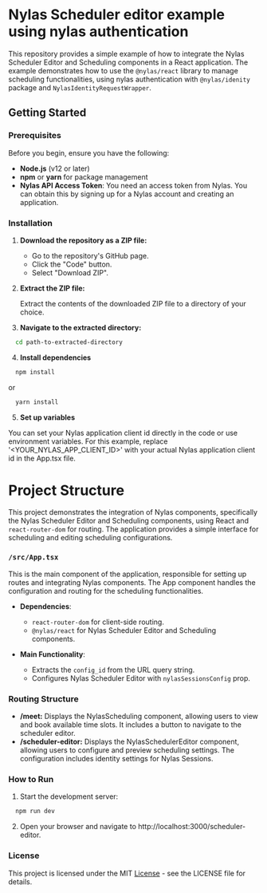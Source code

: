 # Nylas Scheduler editor example using nylas authentication

This repository provides a simple example of how to integrate the Nylas Scheduler Editor and Scheduling components in a React application. The example demonstrates how to use the `@nylas/react` library to manage scheduling functionalities, using nylas authentication with `@nylas/idenity` package and `NylasIdentityRequestWrapper`.

## Getting Started

### Prerequisites

Before you begin, ensure you have the following:

- **Node.js** (v12 or later)
- **npm** or **yarn** for package management
- **Nylas API Access Token**: You need an access token from Nylas. You can obtain this by signing up for a Nylas account and creating an application.

### Installation

1. **Download the repository as a ZIP file:**

   - Go to the repository's GitHub page.
   - Click the "Code" button.
   - Select "Download ZIP".

2. **Extract the ZIP file:**

   Extract the contents of the downloaded ZIP file to a directory of your choice.

3. **Navigate to the extracted directory:**

  ```sh
    cd path-to-extracted-directory
  ```

4. **Install dependencies**

  ```sh
    npm install
  ```
  or
  ```sh
    yarn install
  ```

5. **Set up variables**

You can set your Nylas application client id directly in the code or use environment variables. For this example, replace '<YOUR_NYLAS_APP_CLIENT_ID>' with your actual Nylas application client id in the App.tsx file.

# Project Structure

This project demonstrates the integration of Nylas components, specifically the Nylas Scheduler Editor and Scheduling components, using React and `react-router-dom` for routing. The application provides a simple interface for scheduling and editing scheduling configurations.

### `/src/App.tsx`

This is the main component of the application, responsible for setting up routes and integrating Nylas components. The App component handles the configuration and routing for the scheduling functionalities.

- **Dependencies**:

  - `react-router-dom` for client-side routing.
  - `@nylas/react` for Nylas Scheduler Editor and Scheduling components.

- **Main Functionality**:

  - Extracts the `config_id` from the URL query string.
  - Configures Nylas Scheduler Editor with `nylasSessionsConfig` prop.

### Routing Structure

  - **/meet:** Displays the NylasScheduling component, allowing users to view and book available time slots. It includes a button to navigate to the scheduler editor.
  - **/scheduler-editor:** Displays the NylasSchedulerEditor component, allowing users to configure and preview scheduling settings. The configuration includes identity settings for Nylas Sessions.

### How to Run

  1.	Start the development server:
  ```sh
    npm run dev
  ```
  2.	Open your browser and navigate to http://localhost:3000/scheduler-editor.

### License

This project is licensed under the MIT [License](https://github.com/nylas-samples/scheduler-v3-code-samples/blob/main/LICENSE) - see the LICENSE file for details.
